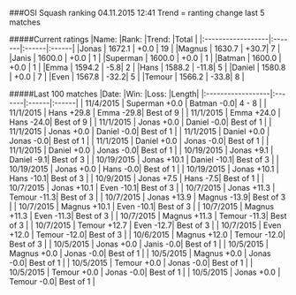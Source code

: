 ###OSI Squash ranking 04.11.2015 12:41
Trend = ranting change last 5 matches

#####Current ratings
|Name:              |Rank:   |Trend: |Total  |
|:------------------|:-------|:------|:------|
|Jonas              | 1672.1 | +0.0 | 19 |
|Magnus             | 1630.7 | +30.7| 7 |
|Janis              | 1600.0 | +0.0 | 1 |
|Superman           | 1600.0 | +0.0 | 1 |
|Batman             | 1600.0 | +0.0 | 1 |
|Emma               | 1594.2 | -5.8| 2 |
|Hans               | 1588.2 | -11.8| 5 |
|Daniel             | 1580.8 | +0.0 | 7 |
|Even               | 1567.8 | -32.2| 5 |
|Temour             | 1566.2 | -33.8| 8 |

#####Last 100 matches
|Date:              |Win:   |Loss: |Length| 
|:------------------|:-------|:------|:------|
| 11/4/2015 | Superman +0.0 | Batman -0.0| 4 - 8 |
| 11/1/2015 | Hans +29.8 | Emma -29.8| Best of 9 |
| 11/1/2015 | Emma +24.0 | Hans -24.0| Best of 9 |
| 11/1/2015 | Jonas +0.0 | Daniel -0.0| Best of 1 |
| 11/1/2015 | Jonas +0.0 | Daniel -0.0| Best of 1 |
| 11/1/2015 | Daniel +0.0 | Jonas -0.0| Best of 1 |
| 11/1/2015 | Daniel +0.0 | Jonas -0.0| Best of 1 |
| 11/1/2015 | Daniel +0.0 | Jonas -0.0| Best of 1 |
| 10/19/2015 | Jonas +9.1 | Daniel -9.1| Best of 3 |
| 10/19/2015 | Jonas +10.1 | Daniel -10.1| Best of 3 |
| 10/19/2015 | Jonas +0.0 | Hans -0.0| Best of 1 |
| 10/19/2015 | Jonas +10.1 | Hans -10.1| Best of 3 |
| 10/9/2015 | Jonas +7.5 | Hans -7.5| Best of 1 |
| 10/7/2015 | Jonas +10.1 | Even -10.1| Best of 3 |
| 10/7/2015 | Jonas +11.3 | Temour -11.3| Best of 3 |
| 10/7/2015 | Jonas +13.9 | Magnus -13.9| Best of 3 |
| 10/7/2015 | Magnus +10.1 | Even -10.1| Best of 3 |
| 10/7/2015 | Magnus +11.3 | Even -11.3| Best of 3 |
| 10/7/2015 | Magnus +11.3 | Temour -11.3| Best of 3 |
| 10/7/2015 | Temour +12.7 | Even -12.7| Best of 3 |
| 10/7/2015 | Even +12.0 | Temour -12.0| Best of 3 |
| 10/6/2015 | Magnus +12.0 | Temour -12.0| Best of 3 |
| 10/5/2015 | Jonas +0.0 | Janis -0.0| Best of 1 |
| 10/5/2015 | Magnus +0.0 | Jonas -0.0| Best of 1 |
| 10/5/2015 | Magnus +0.0 | Jonas -0.0| Best of 1 |
| 10/5/2015 | Temour +0.0 | Jonas -0.0| Best of 1 |
| 10/5/2015 | Temour +0.0 | Jonas -0.0| Best of 1 |
| 10/5/2015 | Jonas +0.0 | Temour -0.0| Best of 1 |
